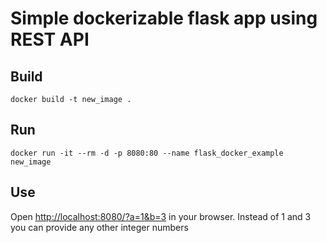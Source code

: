 # Simple dockerizable flask app using REST API

## Build
    docker build -t new_image .

## Run
    docker run -it --rm -d -p 8080:80 --name flask_docker_example new_image

## Use
Open [http://localhost:8080/?a=1&b=3](http://localhost:8080/?a=1&b=3) in your browser. Instead of 1 and 3 you can provide any other integer numbers